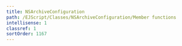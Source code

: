 ```yaml
---
title: NSArchiveConfiguration
path: /EJScript/Classes/NSArchiveConfiguration/Member functions
intellisense: 1
classref: 1
sortOrder: 1167
---
```





